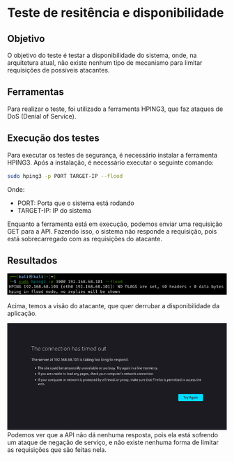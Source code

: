 # Teste de resitência e disponibilidade

## Objetivo
O objetivo do teste é testar a disponibilidade do sistema, onde, na arquitetura atual, não existe nenhum tipo de mecanismo para limitar requisições de possíveis atacantes. 

## Ferramentas
Para realizar o teste, foi utilizado a ferramenta HPING3, que faz ataques de DoS (Denial of Service). 

## Execução dos testes
Para executar os testes de segurança, é necessário instalar a ferramenta HPING3. Após a instalação, é necessário executar o seguinte comando: 

```bash
sudo hping3 -p PORT TARGET-IP --flood
```

Onde:
- PORT: Porta que o sistema está rodando
- TARGET-IP: IP do sistema

Enquanto a ferramenta está em execução, podemos enviar uma requisição GET para a API. Fazendo isso, o sistema não responde a requisição, pois está sobrecarregado com as requisições do atacante.

## Resultados
![Tela atacante](../../assets/tela-atacante.png)

Acima, temos a visão do atacante, que quer derrubar a disponibilidade da aplicação. 

![Tela atacante](../../assets/timeout-sprint3.png)
Podemos ver que a API não dá nenhuma resposta, pois ela está sofrendo um ataque de negação de serviço, e não existe nenhuma forma de limitar as requisições que são feitas nela. 